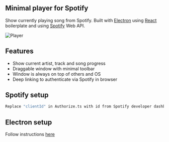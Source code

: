 ## Minimal player for Spotify

Show currently playing song from Spotify. Built with [Electron](https://github.com/electron/electron) using [React](https://github.com/electron-react-boilerplate/electron-react-boilerplate) boilerplate and using [Spotify](https://developer.spotify.com/documentation/web-api) Web API.

![Player](https://i.imgur.com/Smj0YNI.png)

## Features
- Show current artist, track and song progress
- Draggable window with minimal toolbar
- Window is always on top of others and OS
- Deep linking to authenticate via Spotify in browser


## Spotify setup


```bash
Replace "clientId" in Authorize.ts with id from Spotify developer dashboard
```

## Electron setup

Follow instructions [here](https://github.com/electron-react-boilerplate/electron-react-boilerplate/blob/main/README.md)
